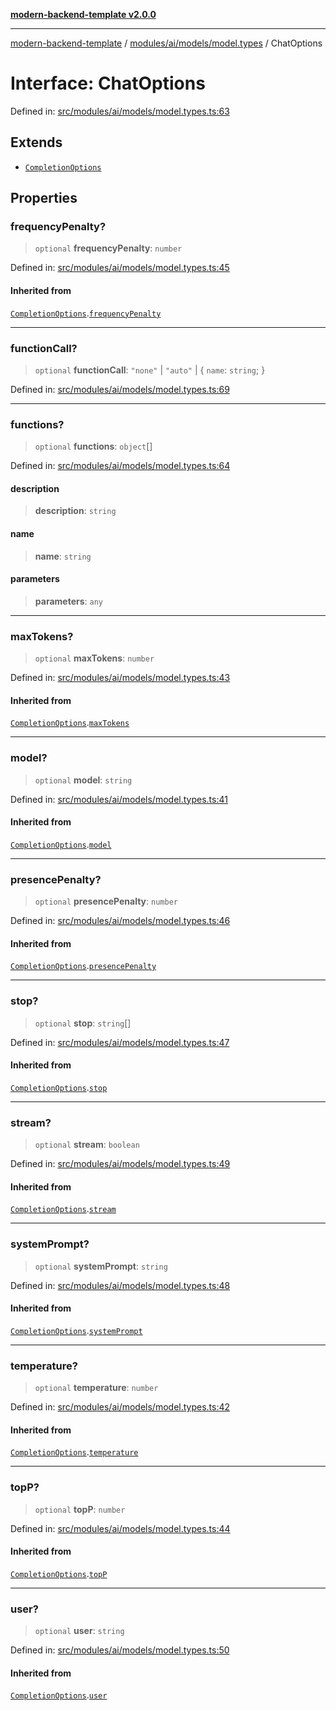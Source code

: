 [**modern-backend-template v2.0.0**](../../../../../README.md)

***

[modern-backend-template](../../../../../modules.md) / [modules/ai/models/model.types](../README.md) / ChatOptions

# Interface: ChatOptions

Defined in: [src/modules/ai/models/model.types.ts:63](https://github.com/maemreyo/saas-4cus-nodejs/blob/2a5b3f3aa11335dfa561e80e1feabb8e6084261e/src/modules/ai/models/model.types.ts#L63)

## Extends

- [`CompletionOptions`](CompletionOptions.md)

## Properties

### frequencyPenalty?

> `optional` **frequencyPenalty**: `number`

Defined in: [src/modules/ai/models/model.types.ts:45](https://github.com/maemreyo/saas-4cus-nodejs/blob/2a5b3f3aa11335dfa561e80e1feabb8e6084261e/src/modules/ai/models/model.types.ts#L45)

#### Inherited from

[`CompletionOptions`](CompletionOptions.md).[`frequencyPenalty`](CompletionOptions.md#frequencypenalty)

***

### functionCall?

> `optional` **functionCall**: `"none"` \| `"auto"` \| \{ `name`: `string`; \}

Defined in: [src/modules/ai/models/model.types.ts:69](https://github.com/maemreyo/saas-4cus-nodejs/blob/2a5b3f3aa11335dfa561e80e1feabb8e6084261e/src/modules/ai/models/model.types.ts#L69)

***

### functions?

> `optional` **functions**: `object`[]

Defined in: [src/modules/ai/models/model.types.ts:64](https://github.com/maemreyo/saas-4cus-nodejs/blob/2a5b3f3aa11335dfa561e80e1feabb8e6084261e/src/modules/ai/models/model.types.ts#L64)

#### description

> **description**: `string`

#### name

> **name**: `string`

#### parameters

> **parameters**: `any`

***

### maxTokens?

> `optional` **maxTokens**: `number`

Defined in: [src/modules/ai/models/model.types.ts:43](https://github.com/maemreyo/saas-4cus-nodejs/blob/2a5b3f3aa11335dfa561e80e1feabb8e6084261e/src/modules/ai/models/model.types.ts#L43)

#### Inherited from

[`CompletionOptions`](CompletionOptions.md).[`maxTokens`](CompletionOptions.md#maxtokens)

***

### model?

> `optional` **model**: `string`

Defined in: [src/modules/ai/models/model.types.ts:41](https://github.com/maemreyo/saas-4cus-nodejs/blob/2a5b3f3aa11335dfa561e80e1feabb8e6084261e/src/modules/ai/models/model.types.ts#L41)

#### Inherited from

[`CompletionOptions`](CompletionOptions.md).[`model`](CompletionOptions.md#model)

***

### presencePenalty?

> `optional` **presencePenalty**: `number`

Defined in: [src/modules/ai/models/model.types.ts:46](https://github.com/maemreyo/saas-4cus-nodejs/blob/2a5b3f3aa11335dfa561e80e1feabb8e6084261e/src/modules/ai/models/model.types.ts#L46)

#### Inherited from

[`CompletionOptions`](CompletionOptions.md).[`presencePenalty`](CompletionOptions.md#presencepenalty)

***

### stop?

> `optional` **stop**: `string`[]

Defined in: [src/modules/ai/models/model.types.ts:47](https://github.com/maemreyo/saas-4cus-nodejs/blob/2a5b3f3aa11335dfa561e80e1feabb8e6084261e/src/modules/ai/models/model.types.ts#L47)

#### Inherited from

[`CompletionOptions`](CompletionOptions.md).[`stop`](CompletionOptions.md#stop)

***

### stream?

> `optional` **stream**: `boolean`

Defined in: [src/modules/ai/models/model.types.ts:49](https://github.com/maemreyo/saas-4cus-nodejs/blob/2a5b3f3aa11335dfa561e80e1feabb8e6084261e/src/modules/ai/models/model.types.ts#L49)

#### Inherited from

[`CompletionOptions`](CompletionOptions.md).[`stream`](CompletionOptions.md#stream)

***

### systemPrompt?

> `optional` **systemPrompt**: `string`

Defined in: [src/modules/ai/models/model.types.ts:48](https://github.com/maemreyo/saas-4cus-nodejs/blob/2a5b3f3aa11335dfa561e80e1feabb8e6084261e/src/modules/ai/models/model.types.ts#L48)

#### Inherited from

[`CompletionOptions`](CompletionOptions.md).[`systemPrompt`](CompletionOptions.md#systemprompt)

***

### temperature?

> `optional` **temperature**: `number`

Defined in: [src/modules/ai/models/model.types.ts:42](https://github.com/maemreyo/saas-4cus-nodejs/blob/2a5b3f3aa11335dfa561e80e1feabb8e6084261e/src/modules/ai/models/model.types.ts#L42)

#### Inherited from

[`CompletionOptions`](CompletionOptions.md).[`temperature`](CompletionOptions.md#temperature)

***

### topP?

> `optional` **topP**: `number`

Defined in: [src/modules/ai/models/model.types.ts:44](https://github.com/maemreyo/saas-4cus-nodejs/blob/2a5b3f3aa11335dfa561e80e1feabb8e6084261e/src/modules/ai/models/model.types.ts#L44)

#### Inherited from

[`CompletionOptions`](CompletionOptions.md).[`topP`](CompletionOptions.md#topp)

***

### user?

> `optional` **user**: `string`

Defined in: [src/modules/ai/models/model.types.ts:50](https://github.com/maemreyo/saas-4cus-nodejs/blob/2a5b3f3aa11335dfa561e80e1feabb8e6084261e/src/modules/ai/models/model.types.ts#L50)

#### Inherited from

[`CompletionOptions`](CompletionOptions.md).[`user`](CompletionOptions.md#user)
